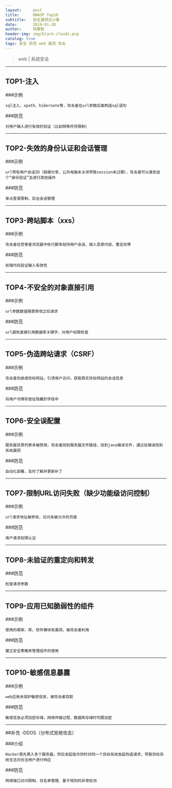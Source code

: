 ```yaml
---
layout:     post
title:      OWASP Top10
subtitle:   安全漏洞无小事
date:       2019-01-28
author:     鸠摩智
header-img: img/black-clouds.png
catalog: true
tags: 安全 防范 web 漏洞 攻击
---
```


> web | 系统安全

----------

## TOP1-注入

###示例

	sql注入、xpath、hibernate等，攻击者在url参数后面构造sql语句

###防范

	对用户输入进行有效的验证（比如特殊符号限制）

----------

## TOP2-失效的身份认证和会话管理

###示例

	url带有用户会话ID（链接分享、公共电脑未关闭导致session未过期），攻击者可以拿到这个“身份验证”去进行其他操作

###防范

	单点登录限制、后台会话管理

----------

## TOP3-跨站脚本（xxs）

###示例

	攻击者在受害者浏览器中执行脚本劫持用户会话、插入恶意内容、重定向等

###防范

	前端代码验证输入有效性

----------

## TOP4-不安全的对象直接引用

###示例

	url参数数值随意修改之后请求

###防范

	url避免直接引用数据库关键字、对用户权限检查

----------

## TOP5-伪造跨站请求（CSRF）

###示例

	攻击者伪装成目标网站，引诱用户访问，获取真实目标网站的会话信息

###防范

	将用户令牌存放在隐藏的字段中

----------

## TOP6-安全误配置

###示例

	服务器目录列表未被禁用，攻击者找到服务器文件路径，找到java编译文件，通过反编译找到系统漏洞

###防范

	自动化部署，及时了解并更新补丁

----------

## TOP7-限制URL访问失败（缺少功能级访问控制）

###示例

	url请求地址被修改，访问未被允许的页面

###防范

	用户请求权限认证

----------

## TOP8-未验证的重定向和转发

###防范

	检查请求参数

----------

## TOP9-应用已知脆弱性的组件

###示例

	使用的框架、库、软件模块有漏洞，被攻击者利用

###防范

	建立安全策略来管理组件的使用

----------

## TOP10-敏感信息暴露

###示例

	web应用未保护敏感信息，被攻击者窃取

###防范

	敏感信息必须加密存储，网络传输过程、数据库存储时均需加密

----------
##补充 -DDOS（分布式拒绝攻击）

###介绍

	Hacker首先黑入多个服务器，然后发起指令同时对同一个目标系统发起伪造请求，导致目标系统无法对合法用户进行响应

###防范

	网络端口访问限制、白名单管理、基于规则的异常检测









